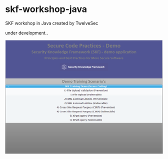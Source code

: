 # skf-workshop-java
SKF workshop in Java created by TwelveSec

under development.. 


![alt text](WebContent/resources/images/skf.png "SKF Image")

